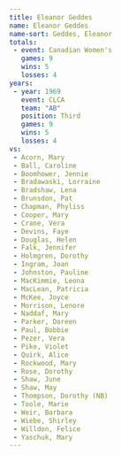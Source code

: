```yaml
---
title: Eleanor Geddes
name: Eleanor Geddes
name-sort: Geddes, Eleanor
totals:
 - event: Canadian Women's
   games: 9
   wins: 5
   losses: 4
years:
 - year: 1969
   event: CLCA
   team: "AB"
   position: Third
   games: 9
   wins: 5
   losses: 4
vs:
 - Acorn, Mary
 - Ball, Caroline
 - Boomhower, Jennie
 - Bradawaski, Lorraine
 - Bradshaw, Lena
 - Brunsdon, Pat
 - Chapman, Phyliss
 - Cooper, Mary
 - Crane, Vera
 - Devins, Faye
 - Douglas, Helen
 - Falk, Jennifer
 - Holmgren, Dorothy
 - Ingram, Joan
 - Johnston, Pauline
 - MacKimmie, Leona
 - MacLean, Patricia
 - McKee, Joyce
 - Morrison, Lenore
 - Naddaf, Mary
 - Parker, Doreen
 - Paul, Bobbie
 - Pezer, Vera
 - Pike, Violet
 - Quirk, Alice
 - Rockwood, Mary
 - Rose, Dorothy
 - Shaw, June
 - Shaw, May
 - Thompson, Dorothy (NB)
 - Toole, Marie
 - Weir, Barbara
 - Wiebe, Shirley
 - Willdon, Felice
 - Yaschuk, Mary
---
```

